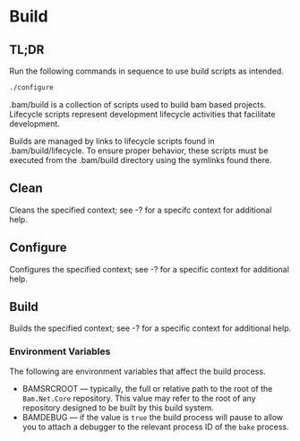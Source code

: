 # Build

## TL;DR
Run the following commands in sequence to use build scripts as intended.

```bash
./configure
```

.bam/build is a collection of scripts used to build bam based projects. Lifecycle scripts represent development lifecycle activities that facilitate development.  

Builds are managed by links to lifecycle scripts found in .bam/build/lifecycle. To ensure proper behavior, these scripts must be executed from the .bam/build directory using the symlinks found there.

## Clean
Cleans the specified context; see -? for a specifc context for additional help.

## Configure
Configures the specified context; see -? for a specific context for additional help.

## Build
Builds the specified context; see -? for a specific context for additional help.

### Environment Variables
The following are environment variables that affect the build process.

- BAMSRCROOT &mdash; typically, the full or relative path to the root of the `Bam.Net.Core` repository.  This value may refer to the root of any repository designed to be built by this build system.
- BAMDEBUG &mdash; if the value is `true` the build process will pause to allow you to attach a debugger to the relevant process ID of the `bake` process.

